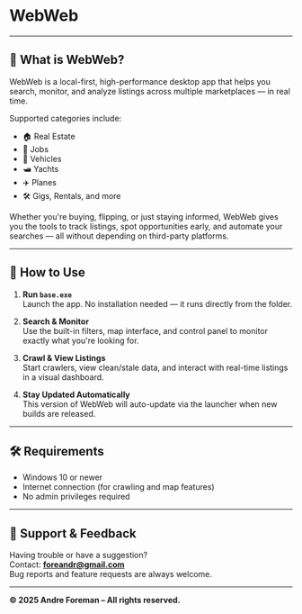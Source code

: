 # WebWeb

---

## 🧠 What is WebWeb?

WebWeb is a local-first, high-performance desktop app that helps you search, monitor, and analyze listings across multiple marketplaces — in real time.

Supported categories include:
- 🏠 Real Estate  
- 💼 Jobs  
- 🚗 Vehicles  
- 🛥️ Yachts  
- ✈️ Planes  
- 🛠️ Gigs, Rentals, and more

Whether you're buying, flipping, or just staying informed, WebWeb gives you the tools to track listings, spot opportunities early, and automate your searches — all without depending on third-party platforms.

---

## 🚀 How to Use

1. **Run `base.exe`**  
   Launch the app. No installation needed — it runs directly from the folder.

2. **Search & Monitor**  
   Use the built-in filters, map interface, and control panel to monitor exactly what you're looking for.

3. **Crawl & View Listings**  
   Start crawlers, view clean/stale data, and interact with real-time listings in a visual dashboard.

4. **Stay Updated Automatically**  
   This version of WebWeb will auto-update via the launcher when new builds are released.

---

## 🛠️ Requirements

- Windows 10 or newer  
- Internet connection (for crawling and map features)  
- No admin privileges required

---

## 📩 Support & Feedback

Having trouble or have a suggestion?  
Contact: **foreandr@gmail.com**  
Bug reports and feature requests are always welcome.

---

**© 2025 Andre Foreman – All rights reserved.**
